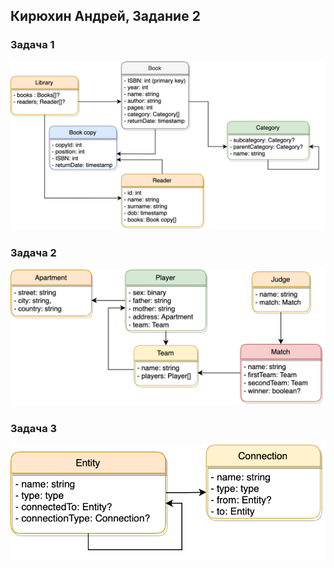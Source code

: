 ## Кирюхин Андрей, Задание 2

### Задача 1
![img](1задание.png)
### Задача 2
![img](2задание.png)
### Задача 3
![img](3задание.png)